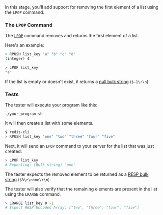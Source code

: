 In this stage, you'll add support for removing the first element of a list using the `LPOP` command.

### The `LPOP` Command

The [`LPOP`](https://redis.io/docs/latest/commands/lpop/) command removes and returns the first element of a list.

Here's an example:

```bash
> RPUSH list_key "a" "b" "c" "d"
(integer) 4

> LPOP list_key
"a"
```

If the list is empty or doesn't exist, it returns a [null bulk string](https://redis.io/docs/latest/develop/reference/protocol-spec/#null-bulk-strings) (`$-1\r\n`).

### Tests

The tester will execute your program like this:

```
./your_program.sh
```

It will then create a list with some elements.

```bash
$ redis-cli
> RPUSH list_key "one" "two" "three" "four" "five"
```

Next, it will send an `LPOP` command to your server for the list that was just created:

```bash
> LPOP list_key
# Expecting: (Bulk string) "one"
```

The tester expects the removed element to be returned as a [RESP bulk string](https://redis.io/docs/latest/develop/reference/protocol-spec/#bulk-strings) (`$3\r\none\r\n`).

The tester will also verify that the remaining elements are present in the list using the `LRANGE` command.

```bash
> LRANGE list_key 0 -1
# Expect RESP Encoded Array: ["two", "three", "four", "five"]
``` 
